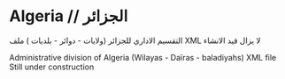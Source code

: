 Algeria // الجزائر
=======

التقسيم الاداري للجزائر (ولايات - دوائر - بلديات ) ملف XML
لا يزال قيد الانشاء


Administrative division of Algeria (Wilayas - Daïras - baladiyahs) XML file 
Still under construction

